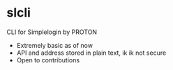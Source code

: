 # slcli
CLI for Simplelogin by PROTON

- Extremely basic as of now
- API and address stored in plain text, ik ik not secure
- Open to contributions